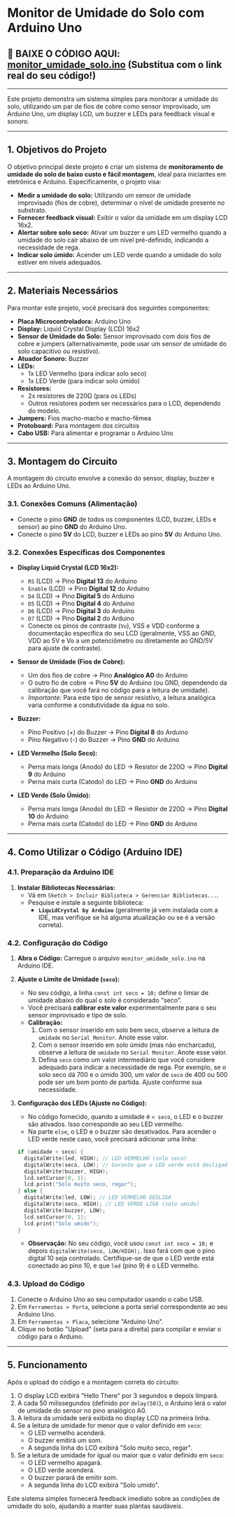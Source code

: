 # Monitor de Umidade do Solo com Arduino Uno

## 🚀 **BAIXE O CÓDIGO AQUI:** [monitor_umidade_solo.ino](link_para_seu_repositorio/monitor_umidade_solo.ino) (Substitua com o link real do seu código!)

---

Este projeto demonstra um sistema simples para monitorar a umidade do solo, utilizando um par de fios de cobre como sensor improvisado, um Arduino Uno, um display LCD, um buzzer e LEDs para feedback visual e sonoro.

---

## 1. Objetivos do Projeto

O objetivo principal deste projeto é criar um sistema de **monitoramento de umidade do solo de baixo custo e fácil montagem**, ideal para iniciantes em eletrônica e Arduino. Especificamente, o projeto visa:

* **Medir a umidade do solo:** Utilizando um sensor de umidade improvisado (fios de cobre), determinar o nível de umidade presente no substrato.
* **Fornecer feedback visual:** Exibir o valor da umidade em um display LCD 16x2.
* **Alertar sobre solo seco:** Ativar um buzzer e um LED vermelho quando a umidade do solo cair abaixo de um nível pré-definido, indicando a necessidade de rega.
* **Indicar solo úmido:** Acender um LED verde quando a umidade do solo estiver em níveis adequados.

---

## 2. Materiais Necessários

Para montar este projeto, você precisará dos seguintes componentes:

* **Placa Microcontroladora:** Arduino Uno
* **Display:** Liquid Crystal Display (LCD) 16x2
* **Sensor de Umidade do Solo:** Sensor improvisado com dois fios de cobre e jumpers (alternativamente, pode usar um sensor de umidade do solo capacitivo ou resistivo).
* **Atuador Sonoro:** Buzzer
* **LEDs:**
    * 1x LED Vermelho (para indicar solo seco)
    * 1x LED Verde (para indicar solo úmido)
* **Resistores:**
    * 2x resistores de 220Ω (para os LEDs)
    * Outros resistores podem ser necessários para o LCD, dependendo do modelo.
* **Jumpers:** Fios macho-macho e macho-fêmea
* **Protoboard:** Para montagem dos circuitos
* **Cabo USB:** Para alimentar e programar o Arduino Uno

---

## 3. Montagem do Circuito

A montagem do circuito envolve a conexão do sensor, display, buzzer e LEDs ao Arduino Uno.

### 3.1. Conexões Comuns (Alimentação)

* Conecte o pino **GND** de todos os componentes (LCD, buzzer, LEDs e sensor) ao pino **GND** do Arduino Uno.
* Conecte o pino **5V** do LCD, buzzer e LEDs ao pino **5V** do Arduino Uno.

### 3.2. Conexões Específicas dos Componentes

* **Display Liquid Crystal (LCD 16x2):**
    * `RS` (LCD) $\rightarrow$ Pino **Digital 13** do Arduino
    * `Enable` (LCD) $\rightarrow$ Pino **Digital 12** do Arduino
    * `D4` (LCD) $\rightarrow$ Pino **Digital 5** do Arduino
    * `D5` (LCD) $\rightarrow$ Pino **Digital 4** do Arduino
    * `D6` (LCD) $\rightarrow$ Pino **Digital 3** do Arduino
    * `D7` (LCD) $\rightarrow$ Pino **Digital 2** do Arduino
    * Conecte os pinos de contraste (`Vo`), VSS e VDD conforme a documentação específica do seu LCD (geralmente, VSS ao GND, VDD ao 5V e Vo a um potenciômetro ou diretamente ao GND/5V para ajuste de contraste).

* **Sensor de Umidade (Fios de Cobre):**
    * Um dos fios de cobre $\rightarrow$ Pino **Analógico A0** do Arduino
    * O outro fio de cobre $\rightarrow$ Pino **5V** do Arduino (ou GND, dependendo da calibração que você fará no código para a leitura de umidade).
    * *Importante:* Para este tipo de sensor resistivo, a leitura analógica varia conforme a condutividade da água no solo.

* **Buzzer:**
    * Pino Positivo (+) do Buzzer $\rightarrow$ Pino **Digital 8** do Arduino
    * Pino Negativo (-) do Buzzer $\rightarrow$ Pino **GND** do Arduino

* **LED Vermelho (Solo Seco):**
    * Perna mais longa (Anodo) do LED $\rightarrow$ Resistor de 220Ω $\rightarrow$ Pino **Digital 9** do Arduino
    * Perna mais curta (Catodo) do LED $\rightarrow$ Pino **GND** do Arduino

* **LED Verde (Solo Úmido):**
    * Perna mais longa (Anodo) do LED $\rightarrow$ Resistor de 220Ω $\rightarrow$ Pino **Digital 10** do Arduino
    * Perna mais curta (Catodo) do LED $\rightarrow$ Pino **GND** do Arduino

---

## 4. Como Utilizar o Código (Arduino IDE)

### 4.1. Preparação da Arduino IDE

1.  **Instalar Bibliotecas Necessárias:**
    * Vá em `Sketch > Incluir Biblioteca > Gerenciar Bibliotecas...`.
    * Pesquise e instale a seguinte biblioteca:
        * **`LiquidCrystal by Arduino`** (geralmente já vem instalada com a IDE, mas verifique se há alguma atualização ou se é a versão correta).

### 4.2. Configuração do Código

1.  **Abra o Código:** Carregue o arquivo `monitor_umidade_solo.ino` na Arduino IDE.

2.  **Ajuste o Limite de Umidade (`seco`):**
    * No seu código, a linha `const int seco = 10;` define o limiar de umidade abaixo do qual o solo é considerado "seco".
    * Você precisará **calibrar este valor** experimentalmente para o seu sensor improvisado e tipo de solo.
    * **Calibração:**
        1.  Com o sensor inserido em solo bem seco, observe a leitura de `umidade` no `Serial Monitor`. Anote esse valor.
        2.  Com o sensor inserido em solo úmido (mas não encharcado), observe a leitura de `umidade` no `Serial Monitor`. Anote esse valor.
        3.  Defina `seco` como um valor intermediário que você considere adequado para indicar a necessidade de rega. Por exemplo, se o solo seco dá 700 e o úmido 300, um valor de `seco` de 400 ou 500 pode ser um bom ponto de partida. Ajuste conforme sua necessidade.

3.  **Configuração dos LEDs (Ajuste no Código):**
    * No código fornecido, quando a umidade é `< seco`, o LED e o buzzer são ativados. Isso corresponde ao seu LED vermelho.
    * Na parte `else`, o LED e o buzzer são desativados. Para acender o LED verde neste caso, você precisará adicionar uma linha:

    ```cpp
    if (umidade < seco) {
      digitalWrite(led, HIGH); // LED VERMELHO (solo seco)
      digitalWrite(seco, LOW); // Garante que o LED verde está desligado
      digitalWrite(buzzer, HIGH);
      lcd.setCursor(0, 1);
      lcd.print("Solo muito seco, regar");
    } else {
      digitalWrite(led, LOW); // LED VERMELHO DESLIGA
      digitalWrite(seco, HIGH); // LED VERDE LIGA (solo umido)
      digitalWrite(buzzer, LOW);
      lcd.setCursor(0, 1);
      lcd.print("Solo umido");
    }
    ```
    * **Observação:** No seu código, você usou `const int seco = 10;` e depois `digitalWrite(seco, LOW/HIGH);`. Isso fará com que o pino digital 10 seja controlado. Certifique-se de que o LED verde está conectado ao pino 10, e que `led` (pino 9) é o LED vermelho.

### 4.3. Upload do Código

1.  Conecte o Arduino Uno ao seu computador usando o cabo USB.
2.  Em `Ferramentas > Porta`, selecione a porta serial correspondente ao seu Arduino Uno.
3.  Em `Ferramentas > Placa`, selecione "Arduino Uno".
4.  Clique no botão "Upload" (seta para a direita) para compilar e enviar o código para o Arduino.

---

## 5. Funcionamento

Após o upload do código e a montagem correta do circuito:

1.  O display LCD exibirá "Hello There" por 3 segundos e depois limpará.
2.  A cada 50 milissegundos (definido por `delay(50)`), o Arduino lerá o valor de umidade do sensor no pino analógico A0.
3.  A leitura da umidade será exibida no display LCD na primeira linha.
4.  Se a leitura de umidade for menor que o valor definido em `seco`:
    * O LED vermelho acenderá.
    * O buzzer emitirá um som.
    * A segunda linha do LCD exibirá "Solo muito seco, regar".
5.  Se a leitura de umidade for igual ou maior que o valor definido em `seco`:
    * O LED vermelho apagará.
    * O LED verde acenderá.
    * O buzzer parará de emitir som.
    * A segunda linha do LCD exibirá "Solo umido".

Este sistema simples fornecerá feedback imediato sobre as condições de umidade do solo, ajudando a manter suas plantas saudáveis.
